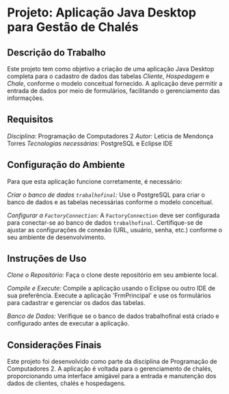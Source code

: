 # Projeto: Aplicação Java Desktop para Gestão de Chalés
## Descrição do Trabalho
Este projeto tem como objetivo a criação de uma aplicação Java Desktop completa para o cadastro de dados das tabelas *Cliente*, *Hospedagem* e *Chale*, conforme o modelo conceitual fornecido. A aplicação deve permitir a entrada de dados por meio de formulários, facilitando o gerenciamento das informações.

## Requisitos
*Disciplina:* Programação de Computadores 2
*Autor:* Leticia de Mendonça Torres
*Tecnologias necessárias:* PostgreSQL e Eclipse IDE

## Configuração do Ambiente
Para que esta aplicação funcione corretamente, é necessário:

*Criar o banco de dados `trabalhofinal`:*
Use o PostgreSQL para criar o banco de dados e as tabelas necessárias conforme o modelo conceitual.

*Configurar a `FactoryConnection`:*
A `FactoryConnection` deve ser configurada para conectar-se ao banco de dados `trabalhofinal`.
Certifique-se de ajustar as configurações de conexão (URL, usuário, senha, etc.) conforme o seu ambiente de desenvolvimento.

## Instruções de Uso
*Clone o Repositório:*
Faça o clone deste repositório em seu ambiente local.

*Compile e Execute:*
Compile a aplicação usando o Eclipse ou outro IDE de sua preferência.
Execute a aplicação 'FrmPrincipal' e use os formulários para cadastrar e gerenciar os dados das tabelas.

*Banco de Dados:*
Verifique se o banco de dados trabalhofinal está criado e configurado antes de executar a aplicação.

## Considerações Finais
Este projeto foi desenvolvido como parte da disciplina de Programação de Computadores 2. A aplicação é voltada para o gerenciamento de chalés, proporcionando uma interface amigável para a entrada e manutenção dos dados de clientes, chalés e hospedagens.

